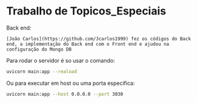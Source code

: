 # Trabalho de Topicos_Especiais
Back end:
```
[João Carlos](https://github.com/Jcarlos1999) fez os códigos do Back end, a implementação do Back end com o Front end e ajudou na configuração do Mongo DB
```

Para rodar o servidor é so usar o comando:
``` bash
uvicorn main:app --reaload
```

Ou para executar em host ou uma porta especifica: 
```bash
uvicorn main:app --host 0.0.0.0 --port 3030
```
